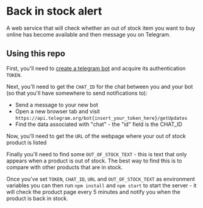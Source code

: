 # Back in stock alert

A web service that will check whether an out of stock item you want to buy online has become available and then message you on Telegram.

## Using this repo

First, you'll need to [create a telegram bot](https://core.telegram.org/bots#how-do-i-create-a-bot) and acquire its authentication `TOKEN`. 

Next, you'll need to get the `CHAT_ID` for the chat between you and your bot (so that you'll have somewhere to send notifications to):
- Send a message to your new bot
- Open a new browser tab and visit `https://api.telegram.org/bot{insert_your_token_here}/getUpdates`
- Find the data associated with "chat" - the "id" field is the CHAT_ID

Now, you'll need to get the `URL` of the webpage where your out of stock product is listed

Finally you'll need to find some `OUT_OF_STOCK_TEXT` - this is text that only appears when a product is out of stock. The best way to find this is to compare with other products that are in stock.

Once you've set `TOKEN`, `CHAT_ID`, `URL` and `OUT_OF_STOCK_TEXT` as environment variables you can then run `npm install` and `npm start` to start the server - it will check the product page every 5 minutes and notify you when the product is back in stock.

